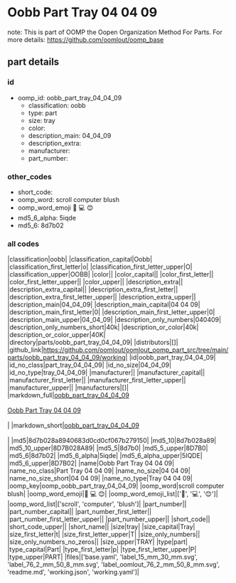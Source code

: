 # Oobb Part Tray 04 04 09  

note: This is part of OOMP the Oopen Organization Method For Parts. For more details: https://github.com/oomlout/oomp_base

##  part details





### id
* oomp_id: oobb_part_tray_04_04_09
  * classification: oobb
  * type: part
  * size: tray
  * color: 
  * description_main: 04_04_09
  * description_extra: 
  * manufacturer: 
  * part_number: 

### other_codes
* short_code: 
* oomp_word: scroll computer blush
* oomp_word_emoji :scroll: :computer: :blush:
* md5_6_alpha: 5iqde
* md5_6: 8d7b02

### all codes 
|classification|oobb|
|classification_capital|Oobb|
|classification_first_letter|o|
|classification_first_letter_upper|O|
|classification_upper|OOBB|
|color||
|color_capital||
|color_first_letter||
|color_first_letter_upper||
|color_upper||
|description_extra||
|description_extra_capital||
|description_extra_first_letter||
|description_extra_first_letter_upper||
|description_extra_upper||
|description_main|04_04_09|
|description_main_capital|04 04 09|
|description_main_first_letter|0|
|description_main_first_letter_upper|0|
|description_main_upper|04_04_09|
|description_only_numbers|040409|
|description_only_numbers_short|40k|
|description_or_color|40k|
|description_or_color_upper|40K|
|directory|parts/oobb_part_tray_04_04_09|
|distributors|[]|
|github_link|https://github.com/oomlout/oomlout_oomp_part_src/tree/main/parts/oobb_part_tray_04_04_09/working|
|id|oobb_part_tray_04_04_09|
|id_no_class|part_tray_04_04_09|
|id_no_size|04_04_09|
|id_no_type|tray_04_04_09|
|manufacturer||
|manufacturer_capital||
|manufacturer_first_letter||
|manufacturer_first_letter_upper||
|manufacturer_upper||
|manufacturers|[]|
|markdown_full|[oobb_part_tray_04_04_09](https://github.com/oomlout/oomlout_oomp_part_src/tree/main/parts/oobb_part_tray_04_04_09/working)<br>[](https://github.com/oomlout/oomlout_oomp_part_src/tree/main/parts/oobb_part_tray_04_04_09/working)<br>[Oobb Part Tray 04 04 09](https://github.com/oomlout/oomlout_oomp_part_src/tree/main/parts/oobb_part_tray_04_04_09/working)<br><br>|
|markdown_short|[oobb_part_tray_04_04_09](https://github.com/oomlout/oomlout_oomp_part_src/tree/main/parts/oobb_part_tray_04_04_09/working)<br><br>|
|md5|8d7b028a8940683d0cd0cf067b279150|
|md5_10|8d7b028a89|
|md5_10_upper|8D7B028A89|
|md5_5|8d7b0|
|md5_5_upper|8D7B0|
|md5_6|8d7b02|
|md5_6_alpha|5iqde|
|md5_6_alpha_upper|5IQDE|
|md5_6_upper|8D7B02|
|name|Oobb Part Tray 04 04 09|
|name_no_class|Part Tray 04 04 09|
|name_no_size|04 04 09|
|name_no_size_short|04 04 09|
|name_no_type|Tray 04 04 09|
|oomp_key|oomp_oobb_part_tray_04_04_09|
|oomp_word|scroll computer blush|
|oomp_word_emoji|:scroll: :computer: :blush:|
|oomp_word_emoji_list|[':scroll:', ':computer:', ':blush:']|
|oomp_word_list|['scroll', 'computer', 'blush']|
|part_number||
|part_number_capital||
|part_number_first_letter||
|part_number_first_letter_upper||
|part_number_upper||
|short_code||
|short_code_upper||
|short_name||
|size|tray|
|size_capital|Tray|
|size_first_letter|t|
|size_first_letter_upper|T|
|size_only_numbers||
|size_only_numbers_no_zeros||
|size_upper|TRAY|
|type|part|
|type_capital|Part|
|type_first_letter|p|
|type_first_letter_upper|P|
|type_upper|PART|
|files|['base.yaml', 'label_15_mm_30_mm.svg', 'label_76_2_mm_50_8_mm.svg', 'label_oomlout_76_2_mm_50_8_mm.svg', 'readme.md', 'working.json', 'working.yaml']|
